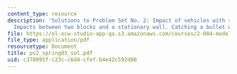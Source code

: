 ```yaml
---
content_type: resource
description: 'Solutions to Problem Set No. 2: Impact of vehicles with shock absorbers.
  Impacts between two blocks and a stationary wall. Catching a bullet with a pendulum.'
file: https://ol-ocw-studio-app-qa.s3.amazonaws.com/courses/2-004-modeling-dynamics-and-control-ii-spring-2003/c378095fc23cc6d4cfefb4e42c592d00_ps2_spring03_sol.pdf
file_type: application/pdf
resourcetype: Document
title: ps2_spring03_sol.pdf
uid: c378095f-c23c-c6d4-cfef-b4e42c592d00
---
```

